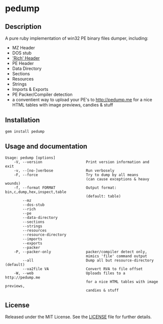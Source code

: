 pedump
======

Description
-----------
A pure ruby implementation of win32 PE binary files dumper, including:

 * MZ Header
 * DOS stub
 * ['Rich' Header](http://ntcore.com/files/richsign.htm)
 * PE Header
 * Data Directory
 * Sections
 * Resources
 * Strings
 * Imports & Exports
 * PE Packer/Compiler detection
 * a conventient way to upload your PE's to http://pedump.me for a nice HTML tables with image previews, candies & stuff

Installation
------------
    gem install pedump

Usage and documentation
-----------------------

    Usage: pedump [options]
        -V, --version                    Print version information and exit
        -v, --[no-]verbose               Run verbosely
        -F, --force                      Try to dump by all means
                                         (can cause exceptions & heavy wounds)
        -f, --format FORMAT              Output format: bin,c,dump,hex,inspect,table
                                         (default: table)
            --mz
            --dos-stub
            --rich
            --pe
            --data-directory
            --sections
            --strings
            --resources
            --resource-directory
            --imports
            --exports
            --packer
        -P, --packer-only                packer/compiler detect only,
                                         mimics 'file' command output
            --all                        Dump all but resource-directory (default)
            --va2file VA                 Convert RVA to file offset
        -W, --web                        Uploads files to a http://pedump.me
                                         for a nice HTML tables with image previews,
                                         candies & stuff

License
-------
Released under the MIT License.  See the [LICENSE](https://github.com/zed-0xff/pedump/blob/master/LICENSE.txt) file for further details.
